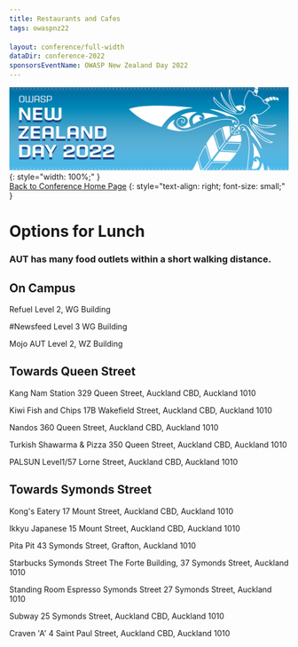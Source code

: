 ```yaml
---
title: Restaurants and Cafes
tags: owaspnz22

layout: conference/full-width
dataDir: conference-2022
sponsorsEventName: OWASP New Zealand Day 2022
---
```



[![Web Banner](/assets/images/2022_Banner_Graphic.jpg)](/conference/){: style="width: 100%;" }   
[Back to Conference Home Page](index.md)
{: style="text-align: right; font-size: small;" }

# Options for Lunch

### AUT has many food outlets within a short walking distance.

## On Campus

Refuel
Level 2, WG Building

#Newsfeed
Level 3 WG Building

Mojo AUT
Level 2, WZ Building

## Towards Queen Street

Kang Nam Station
329 Queen Street, Auckland CBD, Auckland 1010

Kiwi Fish and Chips
17B Wakefield Street, Auckland CBD, Auckland 1010

Nandos
360 Queen Street, Auckland CBD, Auckland 1010

Turkish Shawarma & Pizza
350 Queen Street, Auckland CBD, Auckland 1010

PALSUN
Level1/57 Lorne Street, Auckland CBD, Auckland 1010

## Towards Symonds Street

Kong's Eatery
17 Mount Street, Auckland CBD, Auckland 1010

Ikkyu Japanese
15 Mount Street, Auckland CBD, Auckland 1010

Pita Pit
43 Symonds Street, Grafton, Auckland 1010

Starbucks Symonds Street
The Forte Building, 37 Symonds Street, Auckland 1010

Standing Room Espresso Symonds Street
27 Symonds Street, Auckland 1010

Subway
25 Symonds Street, Auckland CBD, Auckland 1010

Craven 'A'
4 Saint Paul Street, Auckland CBD, Auckland 1010





